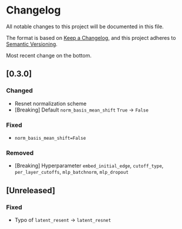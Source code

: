 # Changelog
All notable changes to this project will be documented in this file.

The format is based on [Keep a Changelog](https://keepachangelog.com/en/1.0.0/),
and this project adheres to [Semantic Versioning](https://semver.org/spec/v2.0.0.html).

Most recent change on the bottom.

## [0.3.0]

### Changed
- Resnet normalization scheme
- [Breaking] Default `norm_basis_mean_shift` `True` -> `False`

### Fixed
- `norm_basis_mean_shift=False`

### Removed
- [Breaking] Hyperparameter `embed_initial_edge`, `cutoff_type`, `per_layer_cutoffs`, `mlp_batchnorm`, `mlp_dropout`

## [Unreleased]

### Fixed
- Typo of `latent_resent` -> `latent_resnet`